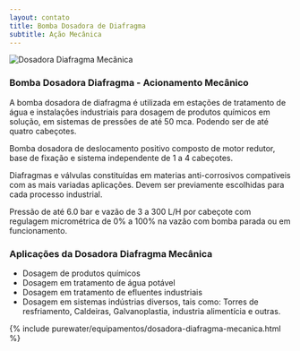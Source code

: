 ```yaml
---
layout: contato
title: Bomba Dosadora de Diafragma 
subtitle: Ação Mecânica
---
```


<img class="img-responsive pull-right" style="max-width: 50%;" src="../../website/images/Dosadora diafragma mecanica Mono-cabeça.jpg" alt="Dosadora Diafragma Mecânica">

### **Bomba Dosadora Diafragma - Acionamento Mecânico**

A bomba dosadora de diafragma é utilizada em estações de tratamento de água e instalações industriais para dosagem de produtos químicos em solução, em sistemas de pressões de até 50 mca. Podendo ser de até quatro cabeçotes.

Bomba dosadora de deslocamento positivo composto de motor redutor, base de fixação e sistema independente de 1 a 4 cabeçotes.

Diafragmas e válvulas constituídas em materias anti-corrosivos compativeis com as mais variadas aplicações. Devem ser previamente escolhidas para cada processo industrial.

Pressão de até 6.0 bar e vazão de 3 a 300 L/H por cabeçote com regulagem micrométrica de 0% a 100% na vazão com bomba parada ou em funcionamento.

### **Aplicações da Dosadora Diafragma Mecânica**

- Dosagem de produtos químicos
- Dosagem em tratamento de água potável
- Dosagem em tratamento de efluentes industriais
- Dosagem em sistemas indústrias diversos, tais como: Torres de resfriamento, Caldeiras, Galvanoplastia, industria alimentícia e outras.

{% include purewater/equipamentos/dosadora-diafragma-mecanica.html %}

